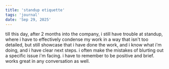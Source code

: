 ```yaml
---
title: 'standup etiquette'
tags: 'journal'
date: 'Sep 29, 2025'
---
```


till this day, after 2 months into the company, i still have trouble at standup, where i have to effectively condense my work in a way that isn't too detailed, but still showcase that i have done the work, and i know what i'm doing, and i have clear next steps. i often make the mistakes of blurting out a specific issue i'm facing. i have to remember to be positive and brief. works great in any conversation as well.